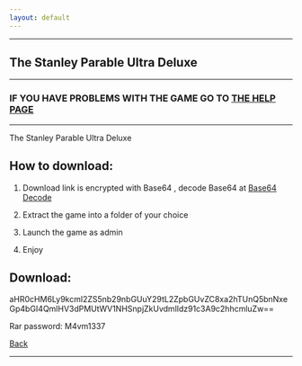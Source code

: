 ```yaml
---
layout: default
---
```


* * *

## The Stanley Parable Ultra Deluxe

* * *

### IF YOU HAVE PROBLEMS WITH THE GAME GO TO [THE HELP PAGE](/games/help.md)

* * *

The Stanley Parable Ultra Deluxe

## How to download:

1. Download link is encrypted with Base64 , decode Base64 at [Base64 Decode](../b64/base64.html)

2. Extract the game into a folder of your choice

3. Launch the game as admin

4. Enjoy

## Download:

aHR0cHM6Ly9kcml2ZS5nb29nbGUuY29tL2ZpbGUvZC8xa2hTUnQ5bnNxeGp4bGI4QmlHV3dPMUtWV1NHSnpjZkUvdmlldz91c3A9c2hhcmluZw==

Rar password: M4vm1337

[Back](https://m4vmcvrk.github.io/)

* * *